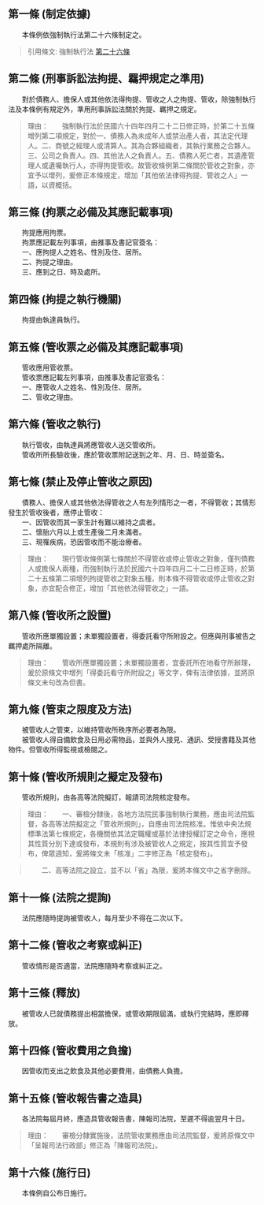 第一條 (制定依據)
-----------------
　　本條例依強制執行法第二十六條制定之。  
> 引用條文: 強制執行法 [第二十六條](../../司法/法院/強制執行法.md#第二十六條-管收所設置及管理之制定)



第二條 (刑事訴訟法拘提、羈押規定之準用)
---------------------------------------
　　對於債務人、擔保人或其他依法得拘提、管收之人之拘提、管收，除強制執行法及本條例有規定外，準用刑事訴訟法關於拘提、羈押之規定。  
> 理由：　　強制執行法於民國六十四年四月二十二日修正時，於第二十五條增列第二項規定，對於一、債務人為未成年人或禁治產人者，其法定代理人。二、商號之經理人或清算人。其為合夥組織者，其執行業務之合夥人。三、公司之負責人。四、其他法人之負責人。五、債務人死亡者，其遺產管理人或遺囑執行人，亦得拘提管收。故管收條例第二條關於管收之對象，亦宜予以增列，爰修正本條規定，增加「其他依法律得拘提、管收之人」一語，以資概括。



第三條 (拘票之必備及其應記載事項)
---------------------------------
　　拘提應用拘票。  
　　拘票應記載左列事項，由推事及書記官簽名：  
　　一、應拘提人之姓名、性別及住、居所。  
　　二、拘提之理由。  
　　三、應到之日、時及處所。  


第四條 (拘提之執行機關)
-----------------------
　　拘提由執達員執行。  


第五條 (管收票之必備及其應記載事項)
-----------------------------------
　　管收應用管收票。  
　　管收票應記載左列事項，由推事及書記官簽名：  
　　一、應管收人之姓名、性別及住、居所。  
　　二、管收之理由。  


第六條 (管收之執行)
-------------------
　　執行管收，由執達員將應管收人送交管收所。  
　　管收所所長驗收後，應於管收票附記送到之年、月、日、時並簽名。  


第七條 (禁止及停止管收之原因)
-----------------------------
　　債務人、擔保人或其他依法得管收之人有左列情形之一者，不得管收；其情形發生於管收後者，應停止管收：  
　　一、因管收而其一家生計有難以維持之虞者。  
　　二、懷胎六月以上或生產後二月未滿者。  
　　三、現罹疾病，恐因管收而不能治療者。  
> 理由：　　現行管收條例第七條關於不得管收或停止管收之對象，僅列債務人或擔保人兩種，而強制執行法於民國六十四年四月二十二日修正時，於第二十五條第二項增列拘提管收之對象五種，則本條不得管收或停止管收之對象，亦宜配合修正，增加「其他依法得管收之」一語。



第八條 (管收所之設置)
---------------------
　　管收所應單獨設置；未單獨設置者，得委託看守所附設之。但應與刑事被告之羈押處所隔離。  
> 理由：　　管收所應單獨設置；未單獨設置者，宜委託所在地看守所辦理，爰於原條文中增列「得委託看守所附設之」等文字，俾有法律依據，並將原條文未句改為但書。



第九條 (管束之限度及方法)
-------------------------
　　被管收人之管束，以維持管收所秩序所必要者為限。  
　　被管收人得自備飲食及日用必需物品，並與外人接見、通訊、受授書籍及其他物件。但管收所得監視或檢閱之。  


第十條 (管收所規則之擬定及發布)
-------------------------------
　　管收所規則，由各高等法院擬訂，報請司法院核定發布。  
> 理由：　　一、審檢分隸後，各地方法院民事強制執行業務，應由司法院監督，各高等法院擬定之「管收所規則」，自應由司法院核准。惟依中央法規標準法第七條規定，各機關依其法定職權或基於法律授權訂定之命令，應視其性質分別下達或發布，本規則有涉及被管收人之規定，按其性質宜予發布，俾眾週知，爰將條文未「核准」二字修正為「核定發布」。

> 　　二、高等法院之設立，並不以「省」為限，爰將本條文中之省字刪除。



第十一條 (法院之提詢)
---------------------
　　法院應隨時提詢被管收人，每月至少不得在二次以下。  


第十二條 (管收之考察或糾正)
---------------------------
　　管收情形是否適當，法院應隨時考察或糾正之。  


第十三條 (釋放)
---------------
　　被管收人已就債務提出相當擔保，或管收期限屆滿，或執行完結時，應即釋放。  


第十四條 (管收費用之負擔)
-------------------------
　　因管收而支出之飲食及其他必要費用，由債務人負擔。  


第十五條 (管收報告書之造具)
---------------------------
　　各法院每屆月終，應造具管收報告書，陳報司法院，至遲不得逾翌月十日。  
> 理由：　　審檢分隸實施後，法院管收業務應由司法院監督，爰將原條文中「呈報司法行政部」修正為「陳報司法院」。



第十六條 (施行日)
-----------------
　　本條例自公布日施行。